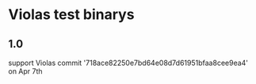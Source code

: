 # Violas test binarys

## 1.0 
support Violas commit '718ace82250e7bd64e08d7d61951bfaa8cee9ea4' on Apr 7th

